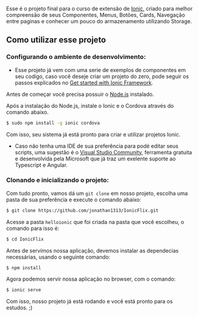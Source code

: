 Esse é o projeto final para o curso de extensão de [Ionic](http://ionicframework.com/docs/), criado para melhor compreensão de seus Componentes, Menus, Botões, Cards, Navegação entre paginas e conhecer um pouco do armazenamento utilizando Storage.

## Como utilizar esse projeto

### Configurando o ambiente de desenvolvimento:

* Esse projeto já vem com uma serie de exemplos de componentes em seu codigo, caso você deseje criar um projeto do zero, pode seguir os passos explicados no [Get started with Ionic Framework](https://ionicframework.com/getting-started/).

Antes de começar você precisa possuir o [Node.js](https://nodejs.org/en/download/) instalado.

Após a instalação do Node.js, instale o Ionic e o Cordova através do comando abaixo.

```bash
$ sudo npm install -g ionic cordova
```
Com isso, seu sistema já está pronto para criar e utilizar projetos Ionic.

* Caso não tenha uma IDE de sua preferência para podé editar seus scripts, uma sugestão é o [Visual Studio Community](https://www.visualstudio.com/pt-br/vs/), ferramenta gratuita e desenvolvida pela Microsoft que já traz um exelente suporte ao Typescript e Angular.

### Clonando e inicializando o projeto:

Com tudo pronto, vamos dá um `git clone` em nosso projeto, escolha uma pasta de sua preferência e execute o comando abaixo:

```bash
$ git clone https://github.com/jonathan1313/IonicFlix.git
```

Acesse a pasta `helloionic` que foi criada na pasta que você escolheu, o comando para isso é:

```bash
$ cd IonicFlix
```
Antes de servimos nossa aplicação, devemos instalar as dependecias necessárias, usando o seguinte comando:

```bash
$ npm install
```

Agora podemos servir nossa aplicação no browser, com o comando:

```bash
$ ionic serve
```

Com isso, nosso projeto já está rodando e você está pronto para os estudos. ;) 
